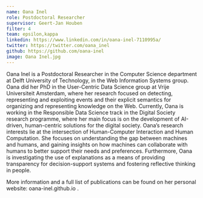 ```yaml
---
name: Oana Inel
role: Postdoctoral Researcher
supervisor: Geert-Jan Houben
filter: 4
team: epsilon,kappa 
linkedin: https://www.linkedin.com/in/oana-inel-7110995a/
twitter: https://twitter.com/oana_inel
github: https://github.com/oana-inel
image: Oana Inel.jpg
---
```


Oana Inel is a Postdoctoral Researcher in the Computer Science department at Delft University of Technology, in the Web Information Systems group. Oana did her PhD in the User-Centric Data Science group at Vrije Universiteit Amsterdam, where her research focused on detecting, representing and exploiting events and their explicit semantics for organizing and representing knowledge on the Web. Currently, Oana is working in the Responsible Data Science track in the Digital Society research programme, where her main focus is on the development of AI-driven, human-centric solutions for the digital society. Oana’s research interests lie at the intersection of Human-Computer Interaction and Human Computation. She focuses on understanding the gap between machines and humans, and gaining insights on how machines can collaborate with humans to better support their needs and preferences. Furthermore, Oana is investigating the use of explanations as a means of providing transparency for decision-support systems and fostering reflective thinking in people.

More information and a full list of publications can be found on her personal website: oana-inel.github.io .
